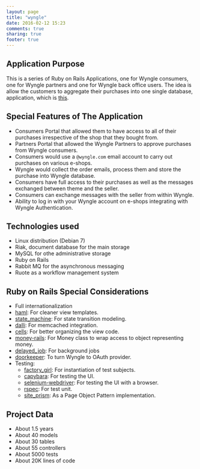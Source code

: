 ```yaml
---
layout: page
title: "wyngle"
date: 2016-02-12 15:23
comments: true
sharing: true
footer: true
---
```


## Application Purpose

This is a series of Ruby on Rails Applications, one for Wyngle consumers, one for Wyngle partners and one for Wyngle back office users. The idea is allow the 
customers to aggregate their purchases into one single database, application, which is [this](https://www.wyngle.com).

## Special Features of The Application

* Consumers Portal that allowed them to have access to all of their purchases irrespective of the shop that they bought from.
* Partners Portal that allowed the Wyngle Partners to approve purchases from Wyngle consumers.
* Consumers would use a <code>@wyngle.com</code> email account to carry out purchases on various e-shops.
* Wyngle would collect the order emails, process them and store the purchase into Wyngle database.
* Consumers have full access to their purchases as well as the messages exchanged between theme and the seller.
* Consumers can exchange messages with the seller from within Wyngle.
* Ability to log in with your Wyngle account on e-shops integrating with Wyngle Authentication.

## Technologies used

* Linux distribution (Debian 7)
* Riak, document database for the main storage
* MySQL for othe administrative storage
* Ruby on Rails
* Rabbit MQ for the asynchronous messaging
* Ruote as a workflow management system
 
## Ruby on Rails Special Considerations

* Full internationalization
* [haml](https://rubygems.org/gems/haml): For cleaner view templates.
* [state_machine](https://rubygems.org/gems/state_machine): For state transition modeling.
* [dalli](https://rubygems.org/gems/dalli): For memcached integration.
* [cells](https://rubygems.org/gems/cells): For better organizing the view code.
* [money-rails](https://rubygems.org/gems/money-rails): For Money class to wrap access to object representing money.
* [delayed_job](https://rubygems.org/gems/delayed_job): For background jobs   
* [doorkeeper](https://rubygems.org/gems/doorkeeper): To turn Wyngle to OAuth provider.
* Testing:
    * [factory_girl](https://rubygems.org/gems/factory_girl): For instantiation of test subjects.
    * [capybara](https://rubygems.org/gems/capybara): For testing the UI.
    * [selenium-webdriver](https://rubygems.org/gems/selenium-webdriver): For testing the UI with a browser.
    * [rspec](https://rubygems.org/gems/rspec): For test unit.
    * [site_prism](https://rubygems.org/gems/site_prism): As a Page Object Pattern implementation.

## Project Data
            
* About 1.5 years
* About 40 models
* About 30 tables
* About 55 controllers
* About 5000 tests
* About 20K lines of code            

